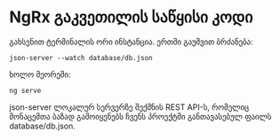 # NgRx გაკვეთილის საწყისი კოდი

გახსენით ტერმინალის ორი ინსტანცია. ერთში გაუშვით ბრძანება:

```
json-server --watch database/db.json
```

ხოლო მეორეში:

```
ng serve
```

json-server ლოკალურ სერვერზე შექმნის REST API-ს, რომელიც მონაცემთა ბაზად გამოიყენებს ჩვენს პროექტში განთავასებულ ფაილს database/db.json.
